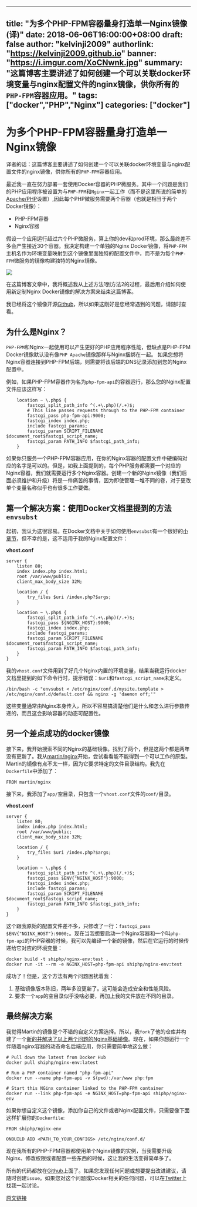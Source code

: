
---
title: "为多个PHP-FPM容器量身打造单一Nginx镜像(译)"
date: 2018-06-06T16:00:00+08:00
draft: false
author: "kelvinji2009"
authorlink: "https://kelvinji2009.github.io"
banner: "https://i.imgur.com/XoCNwnk.jpg"
summary: "这篇博客主要讲述了如何创建一个可以关联docker环境变量与nginx配置文件的nginx镜像，供你所有的`PHP-FPM`容器应用。"
tags: ["docker","PHP","Nginx"]
categories: ["docker"]
---

# 为多个PHP-FPM容器量身打造单一Nginx镜像

译者的话：这篇博客主要讲述了如何创建一个可以关联docker环境变量与nginx配置文件的nginx镜像，供你所有的`PHP-FPM`容器应用。

最近我一直在努力部署一套使用Docker容器的PHP微服务。其中一个问题是我们的PHP应用程序被设置为与`PHP-FPM`和`Nginx`一起工作（而不是这里所说的简单的[Apache/PHP](https://www.shiphp.com/blog/2017/php-web-app-in-docker)设置）,因此每个PHP微服务需要两个容器（也就是相当于两个Docker镜像）：
* PHP-FPM容器
* Nginx容器

假设一个应用运行超过六个PHP微服务，算上你的dev和prod环境，那么最终差不多会产生接近30个容器。我决定构建一个单独的Nginx Docker镜像，将`PHP-FPM`主机名作为环境变量映射到这个镜像里面独特的配置文件中，而不是为每个`PHP-FPM`微服务的镜像构建独特的Nginx镜像。

![](https://i.imgur.com/XoCNwnk.jpg)


在这篇博客文章中，我将概述我从上述方法1到方法2的过程，最后用介绍如何使用新定制Nginx Docker镜像的解决方案来结束这篇博客。

我已经将这个镜像开源[Github](https://github.com/shiphp/nginx-env)，所以如果这刚好是您经常遇到的问题，请随时查看。

## 为什么是Nginx？

`PHP-FPM`和Nginx一起使用可以产生更好的PHP应用程序性能，但缺点是PHP-FPM Docker镜像默认没有像`PHP Apache`镜像那样与Nginx捆绑在一起。
如果您想将Nginx容器连接到PHP-FPM后端，则需要将该后端的DNS记录添加到您的Nginx配置中。

例如，如果PHP-FPM容器作为名为`php-fpm-api`的容器运行，那么您的Nginx配置文件应该这样写：

```nginx
    location ~ \.php$ {
        fastcgi_split_path_info ^(.+\.php)(/.+)$;
        # This line passes requests through to the PHP-FPM container
        fastcgi_pass php-fpm-api:9000;
        fastcgi_index index.php;
        include fastcgi_params;
        fastcgi_param SCRIPT_FILENAME $document_root$fastcgi_script_name;
        fastcgi_param PATH_INFO $fastcgi_path_info;
    }
```

如果你只服务一个PHP-FPM容器应用，在你的Nginx容器的配置文件中硬编码对应的名字是可以的。但是，如我上面提到的，每个PHP服务都需要一个对应的Nginx容器，我们就需要运行多个Nginx容器。创建一个新的Nginx镜像（我们后面必须维护和升级）将是一件痛苦的事情，因为即使管理一堆不同的卷，对于更改单个变量名称似乎也有很多工作要做。

## 第一个解决方案：使用Docker文档里提到的方法`envsubst`

起初，我认为这很容易。在Docker文档中关于如何使用`envsubst`有一个很好的[小章节](https://docs.docker.com/samples/library/nginx/#using-environment-variables-in-nginx-configuration)，但不幸的是，这不适用于我的Nginx配置文件：

**vhost.conf**
```nginx
server {
    listen 80;
    index index.php index.html;
    root /var/www/public;
    client_max_body_size 32M;

    location / {
        try_files $uri /index.php?$args;
    }

    location ~ \.php$ {
        fastcgi_split_path_info ^(.+\.php)(/.+)$;
        fastcgi_pass ${NGINX_HOST}:9000;
        fastcgi_index index.php;
        include fastcgi_params;
        fastcgi_param SCRIPT_FILENAME $document_root$fastcgi_script_name;
        fastcgi_param PATH_INFO $fastcgi_path_info;
    }
}
```
我的`vhost.conf`文件用到了好几个Nginx内置的环境变量，结果当我运行docker文档里提到的如下命令行时，提示错误：`$uri`和`fastcgi_script_name`未定义。

```shell
/bin/bash -c "envsubst < /etc/nginx/conf.d/mysite.template > /etc/nginx/conf.d/default.conf && nginx -g 'daemon off;'"
```
这些变量通常由Nginx本身传入，所以不容易搞清楚他们是什么和怎么进行参数传递的，而且这会影响容器的动态可配置性。

## 另一个差点成功的docker镜像

接下来，我开始搜索不同的Nginx的基础镜像。找到了两个，但是这两个都是两年没有更新了。我从[martin/nginx](https://hub.docker.com/r/martin/nginx/)开始，尝试看看能不能得到一个可以工作的原型。
Martin的镜像有点不太一样，因为它要求特定的文件目录结构。我先在`Dockerfile`中添加了：

```
FROM martin/nginx
```
接下来，我添加了`app/`空目录，只包含一个`vhost.conf`文件的`conf/`目录。

**vhost.conf**

```nginx
server {
    listen 80;
    index index.php index.html;
    root /var/www/public;
    client_max_body_size 32M;

    location / {
        try_files $uri /index.php?$args;
    }

    location ~ \.php$ {
        fastcgi_split_path_info ^(.+\.php)(/.+)$;
        fastcgi_pass $ENV{"NGINX_HOST"}:9000;
        fastcgi_index index.php;
        include fastcgi_params;
        fastcgi_param SCRIPT_FILENAME $document_root$fastcgi_script_name;
        fastcgi_param PATH_INFO $fastcgi_path_info;
    }
}
```

这个跟我原始的配置文件差不多，只修改了一行：`fastcgi_pass $ENV{"NGINX_HOST"}:9000;`。现在当我想要启动一个Nginx容器和一个叫`php-fpm-api`的PHP容器的时候，我可以先编译一个新的镜像，然后在它运行的时候传递给它对应的环境变量：

```shell
docker build -t shiphp/nginx-env:test .
docker run -it --rm -e NGINX_HOST=php-fpm-api shiphp/nginx-env:test
```

成功了！但是，这个方法有两个问题困扰着我：
1. 基础镜像版本陈旧，两年多没更新了。这可能会造成安全和性能风险。
2. 要求一个`app`的空目录似乎没啥必要，再加上我的文件放在不同的目录。

## 最终解决方案

我觉得Martin的镜像是个不错的自定义方案选择。所以，我`fork`了他的仓库并构建了一个[新的并解决了以上两个问题的Nginx基础镜像](https://hub.docker.com/r/shiphp/nginx-env/)。现在，如果你想运行一个伴随着nginx容器的动态命名后端应用，你只需要简单地这么做：

```shell
# Pull down the latest from Docker Hub
docker pull shiphp/nginx-env:latest

# Run a PHP container named "php-fpm-api"
docker run --name php-fpm-api -v $(pwd):/var/www php:fpm

# Start this NGinx container linked to the PHP-FPM container
docker run --link php-fpm-api -e NGINX_HOST=php-fpm-api shiphp/nginx-env
```

如果你想自定义这个镜像，添加你自己的文件或者Nginx配置文件，只需要像下面这样扩展你的`Dockerfile`:

```
FROM shiphp/nginx-env

ONBUILD ADD <PATH_TO_YOUR_CONFIGS> /etc/nginx/conf.d/
```
现在我所有的PHP-FPM容器都使用单个Nginx镜像的实例，当我需要升级Nginx、修改权限或者配置一些东西的时候，这让我的生活变得简单多了。

所有的代码都放在[Github](https://github.com/shiphp/nginx-env)上面了。如果您发现任何问题或想要提出改进建议，请随时创建`issue`。如果您对这个问题或Docker相关的任何问题，可以在[Twitter](https://twitter.com/shiphpnow)上找我一起讨论。

[原文链接](https://www.shiphp.com/blog/2018/nginx-php-fpm-with-env)






